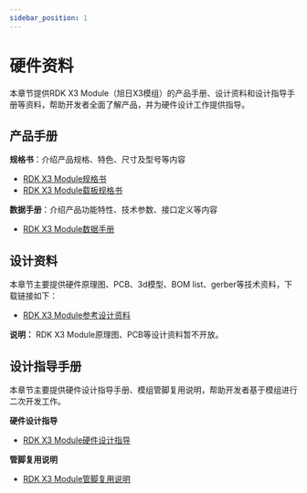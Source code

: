 ```yaml
---
sidebar_position: 1
---
```


# 硬件资料

本章节提供RDK X3 Module（旭日X3模组）的产品手册、设计资料和设计指导手册等资料，帮助开发者全面了解产品，并为硬件设计工作提供指导。

## 产品手册

**规格书**：介绍产品规格、特色、尺寸及型号等内容

- [RDK X3 Module规格书](http://sunrise.horizon.cc/downloads/hardware/rdk_x3_module/RDK_X3_Module_Product_Brief.pdf)
- [RDK X3 Module载板规格书](http://sunrise.horizon.cc/downloads/hardware/rdk_x3_module/RDK_X3_Module_Carrier_Board_Product_Brief.pdf)

**数据手册**：介绍产品功能特性、技术参数、接口定义等内容

- [RDK X3 Module数据手册](http://sunrise.horizon.cc/downloads/hardware/rdk_x3_module/RDK_X3_Module_Datasheet.pdf)

## 设计资料

本章节主要提供硬件原理图、PCB、3d模型、BOM list、gerber等技术资料，下载链接如下：

- [RDK X3 Module参考设计资料](http://sunrise.horizon.cc/downloads/hardware/rdk_x3_module/reference_design)

**说明：** RDK X3 Module原理图、PCB等设计资料暂不开放。

## 设计指导手册

本章节主要提供硬件设计指导手册、模组管脚复用说明，帮助开发者基于模组进行二次开发工作。

**硬件设计指导**

- [RDK X3 Module硬件设计指导](http://sunrise.horizon.cc/downloads/hardware/rdk_x3_module/RDK_X3_Module_Design_Guide.pdf)

**管脚复用说明**

- [RDK X3 Module管脚复用说明](http://sunrise.horizon.cc/downloads/hardware/rdk_x3_module/RDK_X3_Module_PINMUX.xlsx)